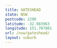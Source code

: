 ```yaml
---
title: GATESHEAD
state: NSW
postcode: 2290
latitude: -32.983963
longitude: 151.707801
url: /nsw/gateshead/
layout: suburb
---
```

